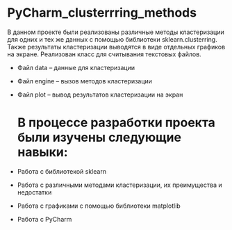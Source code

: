 # PyCharm_clusterrring_methods
В данном проекте были реализованы различные методы кластеризации для одних и тех же данных с помощью библиотеки sklearn.clusterring. Также результаты кластеризации выводятся в виде отдельных графиков на экране. Реализован класс для считывания текстовых файлов.

- Файл data – данные для кластеризации
- Файл engine – вызов методов кластеризации
- Файл plot – вывод результатов кластеризации на экран
   
  # В процессе разработки проекта были изучены следующие навыки:
 - Работа с библиотекой sklearn
 - Работа  с различными методами кластеризации, их преимущества и недостатки
 - Работа с графиками с помощью библиотеки matplotlib  
 - Работа  с  PyCharm
 
 

